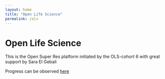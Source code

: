 ```yaml
---
layout: home
title: "Open Life Science"
permalink: /ols
---
```


# Open Life Science 
This is the Open Super Res platform initiated by the OLS-cohort 6 with great support by Sara El Gebali

Progress can be observed [here](https://github.com/open-life-science/ols-6/issues/4)
